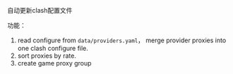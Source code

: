 自动更新clash配置文件

功能：
1. read configure from `data/providers.yaml`， merge provider proxies into one clash configure file.
2. sort proxies by rate.
3. create game proxy group
